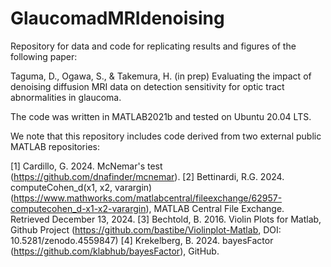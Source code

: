 # GlaucomadMRIdenoising
Repository for data and code for replicating results and figures of the following paper:

Taguma, D., Ogawa, S., & Takemura, H. (in prep) Evaluating the impact of denoising diffusion MRI data on detection sensitivity for optic tract abnormalities in glaucoma. 

The code was written in MATLAB2021b and tested on Ubuntu 20.04 LTS.

We note that this repository includes code derived from two external public MATLAB repositories:

[1] Cardillo, G. 2024. McNemar's test (https://github.com/dnafinder/mcnemar).
[2] Bettinardi, R.G. 2024. computeCohen_d(x1, x2, varargin) (https://www.mathworks.com/matlabcentral/fileexchange/62957-computecohen_d-x1-x2-varargin), MATLAB Central File Exchange. Retrieved December 13, 2024.
[3] Bechtold, B. 2016. Violin Plots for Matlab, Github Project (https://github.com/bastibe/Violinplot-Matlab, DOI: 10.5281/zenodo.4559847)
[4] Krekelberg, B. 2024. bayesFactor (https://github.com/klabhub/bayesFactor), GitHub. 